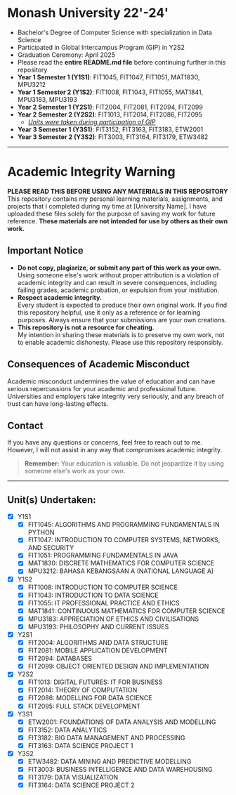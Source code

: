 # Monash University 22'-24'
- Bachelor's Degree of Computer Science with specialization in Data Science
- Participated in Global Intercampus Program (GIP) in Y2S2
- Graduation Ceremony: April 2025
- Please read the **entire README.md file** before continuing further in this repository
- **Year 1 Semester 1 (Y1S1)**: FIT1045, FIT1047, FIT1051, MAT1830, MPU3212
- **Year 1 Semester 2 (Y1S2)**: FIT1008, FIT1043, FIT1055, MAT1841, MPU3183, MPU3193
- **Year 2 Semester 1 (Y2S1)**: FIT2004, FIT2081, FIT2094, FIT2099
- **Year 2 Semester 2 (Y2S2)**: FIT1013, FIT2014, FIT2086, FIT2095
  - <u>*Units were taken during participation of GIP*</u>
- **Year 3 Semester 1 (Y3S1)**: FIT3152, FIT3163, FIT3183, ETW2001
- **Year 3 Semester 2 (Y3S2)**: FIT3003, FIT3164, FIT3179, ETW3482


---


# **Academic Integrity Warning**
**PLEASE READ THIS BEFORE USING ANY MATERIALS IN THIS REPOSITORY**
This repository contains my personal learning materials, assignments, and projects that I completed during my time at [University Name]. I have uploaded these files solely for the purpose of saving my work for future reference. **These materials are not intended for use by others as their own work.**

## **Important Notice**
- **Do not copy, plagiarize, or submit any part of this work as your own.**  
  Using someone else's work without proper attribution is a violation of academic integrity and can result in severe consequences, including failing grades, academic probation, or expulsion from your institution.
- **Respect academic integrity.**  
  Every student is expected to produce their own original work. If you find this repository helpful, use it only as a reference or for learning purposes. Always ensure that your submissions are your own creations.
- **This repository is not a resource for cheating.**  
  My intention in sharing these materials is to preserve my own work, not to enable academic dishonesty. Please use this repository responsibly.

## **Consequences of Academic Misconduct**
Academic misconduct undermines the value of education and can have serious repercussions for your academic and professional future. Universities and employers take integrity very seriously, and any breach of trust can have long-lasting effects.

## **Contact**
If you have any questions or concerns, feel free to reach out to me. However, I will not assist in any way that compromises academic integrity.
> **Remember:** Your education is valuable. Do not jeopardize it by using someone else's work as your own.


---


## Unit(s) Undertaken:
- [x] Y1S1
  - [x] FIT1045: ALGORITHMS AND PROGRAMMING FUNDAMENTALS IN PYTHON
  - [x] FIT1047: INTRODUCTION TO COMPUTER SYSTEMS, NETWORKS, AND SECURITY
  - [x] FIT1051: PROGRAMMING FUNDAMENTALS IN JAVA
  - [x] MAT1830: DISCRETE MATHEMATICS FOR COMPUTER SCIENCE
  - [x] MPU3212: BAHASA KEBANGSAAN A (NATIONAL LANGUAGE A)
- [x] Y1S2
  - [x] FIT1008: INTRODUCTION TO COMPUTER SCIENCE
  - [x] FIT1043: INTRODUCTION TO DATA SCIENCE
  - [x] FIT1055: IT PROFESSIONAL PRACTICE AND ETHICS
  - [x] MAT1841: CONTINUOUS MATHEMATICS FOR COMPUTER SCIENCE
  - [x] MPU3183: APPRECIATION OF ETHICS AND CIVILISATIONS
  - [x] MPU3193: PHILOSOPHY AND CURRENT ISSUES
- [x] Y2S1
  - [x] FIT2004: ALGORITHMS AND DATA STRUCTURE
  - [x] FIT2081: MOBILE APPLICATION DEVELOPMENT
  - [x] FIT2094: DATABASES
  - [x] FIT2099: OBJECT ORIENTED DESIGN AND IMPLEMENTATION
- [x] Y2S2
  - [x] FIT1013: DIGITAL FUTURES: IT FOR BUSINESS
  - [x] FIT2014: THEORY OF COMPUTATION
  - [x] FIT2086: MODELLING FOR DATA SCIENCE
  - [x] FIT2095: FULL STACK DEVELOPMENT
- [x] Y3S1
  - [x] ETW2001: FOUNDATIONS OF DATA ANALYSIS AND MODELLING 
  - [x] FIT3152: DATA ANALYTICS
  - [x] FIT3182: BIG DATA MANAGEMENT AND PROCESSING
  - [x] FIT3163: DATA SCIENCE PROJECT 1
- [x] Y3S2
  - [x] ETW3482: DATA MINING AND PREDICTIVE MODELLING
  - [x] FIT3003: BUSINESS INTELLIGENCE AND DATA WAREHOUSING
  - [x] FIT3179: DATA VISUALIZATION 
  - [x] FIT3164: DATA SCIENCE PROJECT 2

